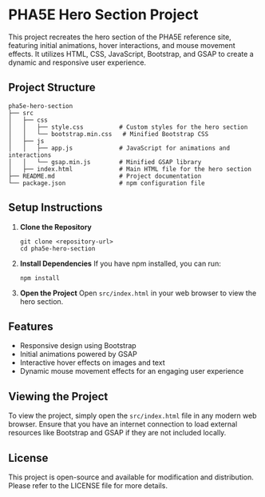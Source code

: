 # PHA5E Hero Section Project

This project recreates the hero section of the PHA5E reference site, featuring initial animations, hover interactions, and mouse movement effects. It utilizes HTML, CSS, JavaScript, Bootstrap, and GSAP to create a dynamic and responsive user experience.

## Project Structure

```
pha5e-hero-section
├── src
│   ├── css
│   │   ├── style.css          # Custom styles for the hero section
│   │   └── bootstrap.min.css   # Minified Bootstrap CSS
│   ├── js
│   │   ├── app.js             # JavaScript for animations and interactions
│   │   └── gsap.min.js        # Minified GSAP library
│   ├── index.html             # Main HTML file for the hero section
├── README.md                  # Project documentation
└── package.json               # npm configuration file
```

## Setup Instructions

1. **Clone the Repository**
   ```
   git clone <repository-url>
   cd pha5e-hero-section
   ```

2. **Install Dependencies**
   If you have npm installed, you can run:
   ```
   npm install
   ```

3. **Open the Project**
   Open `src/index.html` in your web browser to view the hero section.

## Features

- Responsive design using Bootstrap
- Initial animations powered by GSAP
- Interactive hover effects on images and text
- Dynamic mouse movement effects for an engaging user experience

## Viewing the Project

To view the project, simply open the `src/index.html` file in any modern web browser. Ensure that you have an internet connection to load external resources like Bootstrap and GSAP if they are not included locally.

## License

This project is open-source and available for modification and distribution. Please refer to the LICENSE file for more details.